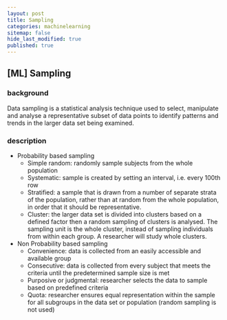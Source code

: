 ```yaml
---
layout: post
title: Sampling
categories: machinelearning
sitemap: false
hide_last_modified: true
published: true
---
```

## [ML] Sampling

### background

Data sampling is a statistical analysis technique used to select, manipulate and analyse a representative subset of data points to identify patterns and trends in the larger data set being examined. 

### description

- Probability based sampling
    - Simple random: randomly sample subjects from the whole population
    - Systematic: sample is created by setting an interval, i.e. every 100th row
    - Stratified: a sample that is drawn from a number of separate strata of the population, rather than at random from the whole population, in order that it should be representative.
    - Cluster: the larger data set is divided into clusters based on a defined factor then a random sampling of clusters is analysed. The sampling unit is the whole cluster, instead of sampling individuals from within each group. A researcher will study whole clusters.
- Non Probability based sampling
    - Convenience: data is collected from an easily accessible and available group
    - Consecutive: data is collected from every subject that meets the criteria until the predetermined sample size is met
    - Purposive or judgmental: researcher selects the data to sample based on predefined criteria
    - Quota: researcher ensures equal representation within the sample for all subgroups in the data set or population (random sampling is not used)